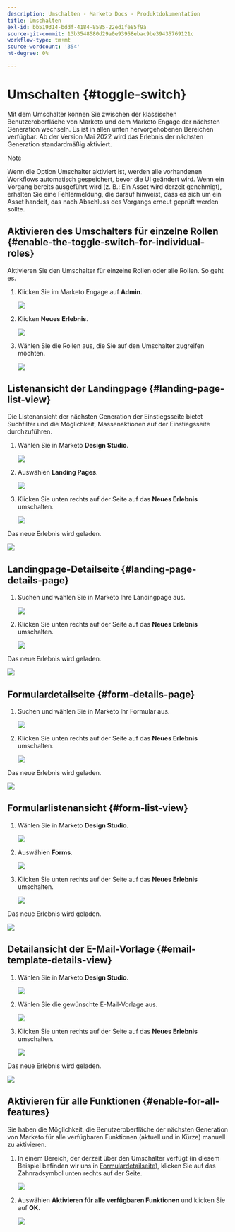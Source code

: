 ```yaml
---
description: Umschalten - Marketo Docs - Produktdokumentation
title: Umschalten
exl-id: bb519314-bddf-4184-8585-22ed1fe85f9a
source-git-commit: 13b3548580d29a0e93958ebac9be39435769121c
workflow-type: tm+mt
source-wordcount: '354'
ht-degree: 0%

---
```


# Umschalten {#toggle-switch}

Mit dem Umschalter können Sie zwischen der klassischen Benutzeroberfläche von Marketo und dem Marketo Engage der nächsten Generation wechseln. Es ist in allen unten hervorgehobenen Bereichen verfügbar. Ab der Version Mai 2022 wird das Erlebnis der nächsten Generation standardmäßig aktiviert.

>[!NOTE]
>
>Wenn die Option Umschalter aktiviert ist, werden alle vorhandenen Workflows automatisch gespeichert, bevor die UI geändert wird. Wenn ein Vorgang bereits ausgeführt wird (z. B.: Ein Asset wird derzeit genehmigt), erhalten Sie eine Fehlermeldung, die darauf hinweist, dass es sich um ein Asset handelt, das nach Abschluss des Vorgangs erneut geprüft werden sollte.

## Aktivieren des Umschalters für einzelne Rollen {#enable-the-toggle-switch-for-individual-roles}

Aktivieren Sie den Umschalter für einzelne Rollen oder alle Rollen. So geht es.

1. Klicken Sie im Marketo Engage auf **Admin**.

   ![](assets/toggle-switch-1.png)

1. Klicken **Neues Erlebnis**.

   ![](assets/toggle-switch-2.png)

1. Wählen Sie die Rollen aus, die Sie auf den Umschalter zugreifen möchten.

   ![](assets/toggle-switch-3.png)

## Listenansicht der Landingpage {#landing-page-list-view}

Die Listenansicht der nächsten Generation der Einstiegsseite bietet Suchfilter und die Möglichkeit, Massenaktionen auf der Einstiegsseite durchzuführen.

1. Wählen Sie in Marketo **Design Studio**.

   ![](assets/toggle-switch-4.png)

1. Auswählen **Landing Pages**.

   ![](assets/toggle-switch-5.png)

1. Klicken Sie unten rechts auf der Seite auf das **Neues Erlebnis** umschalten.

   ![](assets/toggle-switch-6.png)

Das neue Erlebnis wird geladen.

![](assets/toggle-switch-7.png)

## Landingpage-Detailseite {#landing-page-details-page}

1. Suchen und wählen Sie in Marketo Ihre Landingpage aus.

   ![](assets/toggle-switch-8.png)

1. Klicken Sie unten rechts auf der Seite auf das **Neues Erlebnis** umschalten.

   ![](assets/toggle-switch-9.png)

Das neue Erlebnis wird geladen.

![](assets/toggle-switch-10.png)

## Formulardetailseite {#form-details-page}

1. Suchen und wählen Sie in Marketo Ihr Formular aus.

   ![](assets/toggle-switch-11.png)

1. Klicken Sie unten rechts auf der Seite auf das **Neues Erlebnis** umschalten.

   ![](assets/toggle-switch-12.png)

Das neue Erlebnis wird geladen.

![](assets/toggle-switch-13.png)

## Formularlistenansicht {#form-list-view}

1. Wählen Sie in Marketo **Design Studio**.

   ![](assets/toggle-switch-14.png)

1. Auswählen **Forms**.

   ![](assets/toggle-switch-15.png)

1. Klicken Sie unten rechts auf der Seite auf das **Neues Erlebnis** umschalten.

   ![](assets/toggle-switch-16.png)

Das neue Erlebnis wird geladen.

![](assets/toggle-switch-17.png)

## Detailansicht der E-Mail-Vorlage {#email-template-details-view}

1. Wählen Sie in Marketo **Design Studio**.

   ![](assets/toggle-switch-18.png)

1. Wählen Sie die gewünschte E-Mail-Vorlage aus.

   ![](assets/toggle-switch-19.png)

1. Klicken Sie unten rechts auf der Seite auf das **Neues Erlebnis** umschalten.

   ![](assets/toggle-switch-20.png)

Das neue Erlebnis wird geladen.

![](assets/toggle-switch-21.png)

## Aktivieren für alle Funktionen {#enable-for-all-features}

Sie haben die Möglichkeit, die Benutzeroberfläche der nächsten Generation von Marketo für alle verfügbaren Funktionen (aktuell und in Kürze) manuell zu aktivieren.

1. In einem Bereich, der derzeit über den Umschalter verfügt (in diesem Beispiel befinden wir uns in [Formulardetailseite](#form-details-page)), klicken Sie auf das Zahnradsymbol unten rechts auf der Seite.

   ![](assets/toggle-switch-22.png)

1. Auswählen **Aktivieren für alle verfügbaren Funktionen** und klicken Sie auf **OK**.

   ![](assets/toggle-switch-23.png)

